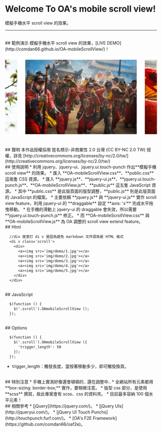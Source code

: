 # Welcome To OA's mobile scroll view!
模擬手機水平 scroll view 的效果。

---

<br/>
## 範例演示
模擬手機水平 scroll view 的效果，[LIVE DEMO](http://comdan66.github.io/OA-mobileScrollView/)！

![OA's mobile scroll view](img/demo/demo.png)

<br/>
## 聲明
本作品授權採用 姓名標示-非商業性 2.0 台灣 (CC BY-NC 2.0 TW) 授權，詳見 [http://creativecommons.org/licenses/by-nc/2.0/tw/](http://creativecommons.org/licenses/by-nc/2.0/tw/)

<br/>
## 使用說明
* 利用 jquery、jquery-ui、jquery.ui.touch-punch 作出**模擬手機 scroll view** 的效果。
* 匯入 **OA-mobileScrollView.css**、**public.css** 這兩隻 CSS 資源。
* 匯入 **jquery.js**、**jquery-ui.js**、**jquery.ui.touch-punch.js**、**OA-mobileScrollView.js**、**public.js** 這五隻 JavaScript 資源。
* 其中 **public.css** 是此版頁面的版型調整，**public.js** 則是此版頁面的 JavaScript 的檔案。
* 主要依賴 **jquery.js** 與 **jquery-ui.js** 實作 scroll view feature，利用 jquery-ui 的 **draggable** 設定 **axis: 'x'** 完成水平拖曳移動。
* 在手機的滑動上 jquery-ui 的 draggable 會失效，所以需要 **jquery.ui.touch-punch.js** 修正。
* 而 **OA-mobileScrollView.css** 與 **OA-mobileScrollView.js** 為 OA 調整的 scroll view extend feature。

<br/>
## Html

```
  //div 故意打 di v 是因為避免 markdown 文件認為是 HTML 格式
  <di v class='scroll'>
    <div>
      <a><img src='img/demo/1.jpg'></a>
      <a><img src='img/demo/2.jpg'></a>
      <a><img src='img/demo/3.jpg'></a>
      <a><img src='img/demo/4.jpg'></a>
      <a><img src='img/demo/5.jpg'></a>
    </div>
  </div>
```

<br />
## JavaScript

```
  $(function () {
    $('.scroll').OAmobileScrollView ();
  });
```

<br />
## Options

```
  $(function () {
    $('.scroll').OAmobileScrollView ({
      'trigger_length': 50
    });
  });
```

* trigger_length：觸發長度，當按著移動多少，即可觸發換頁。

<br />
## 特別注意
* 手機上實測好像還會頓頓的.. 還在調整中..
* 全網站所有元素都用 **box-sizing: border-box;** 實作，要稍微注意。
* 版型 css 部分，是使用 **scss** 撰寫，故此專案會有 scss、css 的資料夾。
* 目前最多容納 100 個水平元素！


<br />
## 相關參考
* [jQuery](https://jquery.com/)。
* [jQuery UIs](http://jqueryui.com/)。
* [jQuery UI Touch Punchs](http://touchpunch.furf.com/)。
* [OA's F2E Framework](https://github.com/comdan66/oaf2e)。
